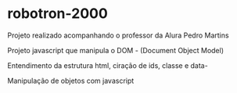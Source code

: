 # robotron-2000

Projeto realizado acompanhando o professor da Alura Pedro Martins

Projeto javascript que manipula o DOM - (Document Object Model)

Entendimento da estrutura html, ciração de ids, classe e data-

Manipulação de objetos com javascript